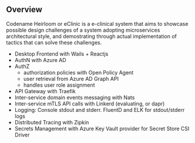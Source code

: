 ## Overview

Codename Heirloom or eClinic is a e-clinical system that aims to showcase possible design challenges of a system adopting microservices architectural style,
and demostrating through actual implementation of tactics that can solve these challenges.

* Desktop Frontend with Wails + Reactjs
* AuthN with Azure AD 
* AuthZ
  * authorization policies with Open Policy Agent
  * user retrieval from Azure AD Graph API
  * handles user role assignment
* API Gateway with Traefik
* Inter-service domain events messaging with Nats
* Inter-service mTLS API calls with Linkerd (evaluating, or dapr)
* Logging: Console stdout and stderr. FluentD and ELK for stdout/stderr logs
* Distributed Tracing with Zipkin
* Secrets Management with Azure Key Vault provider for Secret Store CSI Driver
 
